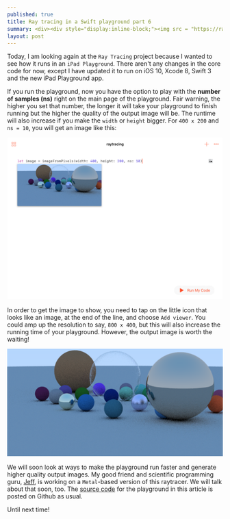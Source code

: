 ```yaml
---
published: true
title: Ray tracing in a Swift playground part 6
summary: <div><div style="display:inline-block;"><img src = "https://raw.githubusercontent.com/MetalKit/images/master/mps_9.png" alt="Metal" height="160" width="160"></div><div style="display:inline-block; width:75%; padding-left:1.5em; color:grey; vertical-align:middle;">Learning how textures can provide object surfaces a greater level of detail. Using the texture loader function to import an image to be used as texture. Fixing the flipped upside-down texture. Introducing samplers that offer advanced control over texture coordinates through addressing modes and filtering methods.</div></div>
layout: post
---
```

Today, I am looking again at the `Ray Tracing` project because I wanted to see how it runs in an `iPad Playground`. There aren't any changes in the core code for now, except I have updated it to run on iOS 10, Xcode 8, Swift 3 and the new iPad Playground app. 

If you run the playground, now you have the option to play with the __number of samples (ns)__ right on the main page of the playground. Fair warning, the higher you set that number, the longer it will take your playground to finish running but the higher the quality of the output image will be. The runtime will also increase if you make the `width` or `height` bigger. For `400 x 200` and `ns = 10`, you will get an image like this:

![alt text](https://github.com/MetalKit/images/raw/master/raytracing_01.png "1")

In order to get the image to show, you need to tap on the little icon that looks like an image, at the end of the line, and choose `Add viewer`. You could amp up the resolution to say, `800 x 400`, but this will also increase the running time of your playground. However, the output image is worth the waiting!

![alt text](https://github.com/MetalKit/images/raw/master/raytracing_02.png "2")

We will soon look at ways to make the playground run faster and generate higher quality output images. My good friend and scientific programming guru, [Jeff](https://twitter.com/hyperjeff/), is working on a `Metal`-based version of this raytracer. We will talk about that soon, too. The [source code](https://github.com/MetalKit/raytracing) for the playground in this article is posted on Github as usual.

Until next time!
